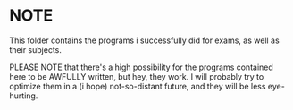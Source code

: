 # NOTE

This folder contains the programs i successfully did for exams, as well as their subjects.

PLEASE NOTE that there's a high possibility for the programs contained here to be AWFULLY written, but hey, they work.
I will probably try to optimize them in a (i hope) not-so-distant future, and they will be less eye-hurting.
